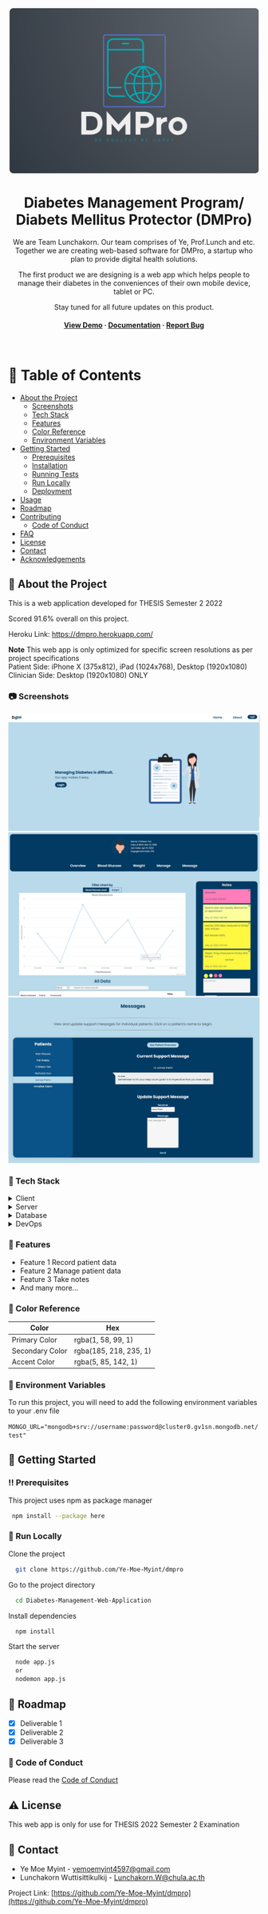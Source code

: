 <!--
Hey, thanks for using the awesome-readme-template template.  
If you have any enhancements, then fork this project and create a pull request 
or just open an issue with the label "enhancement".

Don't forget to give this project a star for additional support ;)
Maybe you can mention me or this repo in the acknowledgements too
-->
<div align="center">

  <img src="public/images/logo-full.png" alt="logo" width="500" height="auto" />
  <h1>Diabetes Management Program/ Diabets Mellitus Protector (DMPro)</h1>
  
  <p>
   We are Team Lunchakorn. Our team comprises of Ye, Prof.Lunch and etc. Together we are creating web-based software for DMPro, a startup who plan to provide digital health solutions.

   The first product we are designing is a web app which helps people to manage their diabetes in the conveniences of their own mobile device, tablet or PC.

   Stay tuned for all future updates on this product.
  </p>
   
<h4>
    <a href="https://github.com/Ye-Moe-Myint/dmpro">View Demo</a>
  <span> · </span>
    <a href="https://github.com/Ye-Moe-Myint/dmpro">Documentation</a>
  <span> · </span>
    <a href="https://github.com/Ye-Moe-Myint/dmpro">Report Bug</a>
  </h4>
</div>

<br />

<!-- Table of Contents -->
# :notebook_with_decorative_cover: Table of Contents

- [About the Project](#star2-about-the-project)
  * [Screenshots](#camera-screenshots)
  * [Tech Stack](#space_invader-tech-stack)
  * [Features](#dart-features)
  * [Color Reference](#art-color-reference)
  * [Environment Variables](#key-environment-variables)
- [Getting Started](#toolbox-getting-started)
  * [Prerequisites](#bangbang-prerequisites)
  * [Installation](#gear-installation)
  * [Running Tests](#test_tube-running-tests)
  * [Run Locally](#running-run-locally)
  * [Deployment](#triangular_flag_on_post-deployment)
- [Usage](#eyes-usage)
- [Roadmap](#compass-roadmap)
- [Contributing](#wave-contributing)
  * [Code of Conduct](#scroll-code-of-conduct)
- [FAQ](#grey_question-faq)
- [License](#warning-license)
- [Contact](#handshake-contact)
- [Acknowledgements](#gem-acknowledgements)

  

<!-- About the Project -->
## :star2: About the Project

This is a web application developed for THESIS Semester 2 2022

Scored 91.6% overall on this project. 

Heroku Link: https://dmpro.herokuapp.com/

<b>Note</b> This web app is only optimized for specific screen resolutions as per project specifications
<br>
Patient Side: iPhone X (375x812), iPad (1024x768), Desktop (1920x1080)
<br>
Clinician Side: Desktop (1920x1080) ONLY


<!-- Screenshots -->
### :camera: Screenshots

<div align="center"> 
  <img src="public/images/readme/screenshot-homepage-1.jpg" alt="home-page" />
</div>

<div align="center"> 
  <img src="public/images/screenshot-patient-dashboard.jpg" alt="home-page" />
</div>

<div align="center"> 
  <img src="public/images/readme/screenshot-patient-messages.jpg" alt="message-page" />
</div>


<!-- TechStack -->
### :space_invader: Tech Stack

<details>
  <summary>Client</summary>
  <ul>
    <li><a href="https://nodejs.org/en/">Node.js</a></li>
    <li><a href="https://handlebarsjs.com/">Handlebars </a></li>
  </ul>
</details>

<details>
  <summary>Server</summary>
  <ul>
    <li><a href="https://expressjs.com/">Express.js</a></li>
  </ul>
</details>

<details>
<summary>Database</summary>
  <ul>
    <li><a href="https://www.mongodb.com/">MongoDB</a></li>
  </ul>
</details>

<details>
<summary>DevOps</summary>
  <ul>
    <li><a href="https://www.passportjs.org/">Passport.js</a></li>
  </ul>
</details>

<!-- Features -->
### :dart: Features

- Feature 1
  Record patient data
- Feature 2
  Manage patient data
- Feature 3
  Take notes
- And many more...

<!-- Color Reference -->
### :art: Color Reference

| Color             | Hex                                                                |
| ----------------- | ------------------------------------------------------------------ |
| Primary Color | rgba(1, 58, 99, 1) |
| Secondary Color | rgba(185, 218, 235, 1) |
| Accent Color | rgba(5, 85, 142, 1) |


<!-- Env Variables -->
### :key: Environment Variables

To run this project, you will need to add the following environment variables to your .env file

`MONGO_URL="mongodb+srv://username:password@cluster0.gv1sn.mongodb.net/test"`

<!-- Getting Started -->
## 	:toolbox: Getting Started

<!-- Prerequisites -->
### :bangbang: Prerequisites

This project uses npm as package manager

```bash
 npm install --package here
```

<!-- Run Locally -->
### :running: Run Locally

Clone the project

```bash
  git clone https://github.com/Ye-Moe-Myint/dmpro
```

Go to the project directory

```bash
  cd Diabetes-Management-Web-Application
```

Install dependencies

```bash
  npm install
```

Start the server

```bash
  node app.js
  or
  nodemon app.js
```


<!-- Roadmap -->
## :compass: Roadmap

* [x] Deliverable 1
* [x] Deliverable 2
* [x] Deliverable 3

<!-- Code of Conduct -->
### :scroll: Code of Conduct

Please read the [Code of Conduct](https://github.com/Ye-Moe-Myint/dmpro)

<!-- License -->
## :warning: License

This web app is only for use for THESIS 2022 Semester 2 Examination


<!-- Contact -->
## :handshake: Contact

- Ye Moe Myint - yemoemyint4597@gmail.com
- Lunchakorn Wuttisittikulkij  - Lunchakorn.W@chula.ac.th 

Project Link: [https://github.com/Ye-Moe-Myint/dmpro](https://github.com/Ye-Moe-Myint/dmpro)
